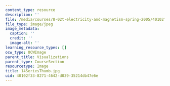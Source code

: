 ```yaml
---
content_type: resource
description: ''
file: /media/courses/8-02t-electricity-and-magnetism-spring-2005/40102f3382714642d03935214db47e6e_14SeriesThumb.jpg
file_type: image/jpeg
image_metadata:
  caption: ''
  credit: ''
  image-alt: ''
learning_resource_types: []
ocw_type: OCWImage
parent_title: Visualizations
parent_type: CourseSection
resourcetype: Image
title: 14SeriesThumb.jpg
uid: 40102f33-8271-4642-d039-35214db47e6e
---
```

